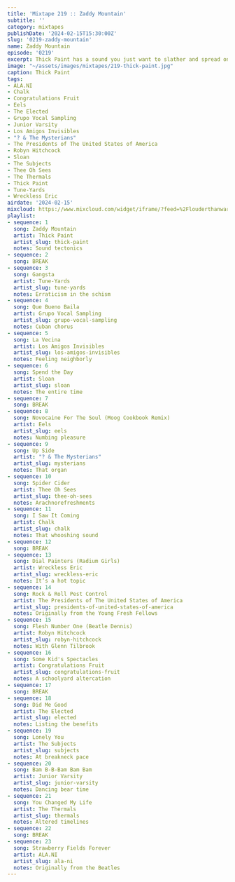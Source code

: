 ```yaml
---
title: 'Mixtape 219 :: Zaddy Mountain'
subtitle: ''
category: mixtapes
publishDate: '2024-02-15T15:30:00Z'
slug: '0219-zaddy-mountain'
name: Zaddy Mountain
episode: '0219'
excerpt: Thick Paint has a sound you just want to slather and spread on.
image: "~/assets/images/mixtapes/219-thick-paint.jpg"
caption: Thick Paint
tags:
- ALA.NI
- Chalk
- Congratulations Fruit
- Eels
- The Elected
- Grupo Vocal Sampling
- Junior Varsity
- Los Amigos Invisibles
- "? & The Mysterians"
- The Presidents of The United States of America
- Robyn Hitchcock
- Sloan
- The Subjects
- Thee Oh Sees
- The Thermals
- Thick Paint
- Tune-Yards
- Wreckless Eric
airdate: '2024-02-15'
mixcloud: https://www.mixcloud.com/widget/iframe/?feed=%2Flouderthanwar%2Fthe-mixtape-219-zaddy-mountain-2024-02-15%2F&hide_artwork=1&hide_cover=1
playlist:
- sequence: 1
  song: Zaddy Mountain
  artist: Thick Paint
  artist_slug: thick-paint
  notes: Sound tectonics
- sequence: 2
  song: BREAK
- sequence: 3
  song: Gangsta
  artist: Tune-Yards
  artist_slug: tune-yards
  notes: Erraticism in the schism
- sequence: 4
  song: Que Bueno Baila
  artist: Grupo Vocal Sampling
  artist_slug: grupo-vocal-sampling
  notes: Cuban chorus
- sequence: 5
  song: La Vecina
  artist: Los Amigos Invisibles
  artist_slug: los-amigos-invisibles
  notes: Feeling neighborly
- sequence: 6
  song: Spend the Day
  artist: Sloan
  artist_slug: sloan
  notes: The entire time
- sequence: 7
  song: BREAK
- sequence: 8
  song: Novocaine For The Soul (Moog Cookbook Remix)
  artist: Eels
  artist_slug: eels
  notes: Numbing pleasure
- sequence: 9
  song: Up Side
  artist: "? & The Mysterians"
  artist_slug: mysterians
  notes: That organ
- sequence: 10
  song: Spider Cider
  artist: Thee Oh Sees
  artist_slug: thee-oh-sees
  notes: Arachnorefreshments
- sequence: 11
  song: I Saw It Coming
  artist: Chalk
  artist_slug: chalk
  notes: That whooshing sound
- sequence: 12
  song: BREAK
- sequence: 13
  song: Dial Painters (Radium Girls)
  artist: Wreckless Eric
  artist_slug: wreckless-eric
  notes: It’s a hot topic
- sequence: 14
  song: Rock & Roll Pest Control
  artist: The Presidents of The United States of America
  artist_slug: presidents-of-united-states-of-america
  notes: Originally from the Young Fresh Fellows
- sequence: 15
  song: Flesh Number One (Beatle Dennis)
  artist: Robyn Hitchcock
  artist_slug: robyn-hitchcock
  notes: With Glenn Tilbrook
- sequence: 16
  song: Some Kid's Spectacles
  artist: Congratulations Fruit
  artist_slug: congratulations-fruit
  notes: A schoolyard altercation
- sequence: 17
  song: BREAK
- sequence: 18
  song: Did Me Good
  artist: The Elected
  artist_slug: elected
  notes: Listing the benefits
- sequence: 19
  song: Lonely You
  artist: The Subjects
  artist_slug: subjects
  notes: At breakneck pace
- sequence: 20
  song: Bam B-B-Bam Bam Bam
  artist: Junior Varsity
  artist_slug: junior-varsity
  notes: Dancing bear time
- sequence: 21
  song: You Changed My Life
  artist: The Thermals
  artist_slug: thermals
  notes: Altered timelines
- sequence: 22
  song: BREAK
- sequence: 23
  song: Strawberry Fields Forever
  artist: ALA.NI
  artist_slug: ala-ni
  notes: Originally from the Beatles
---
```


